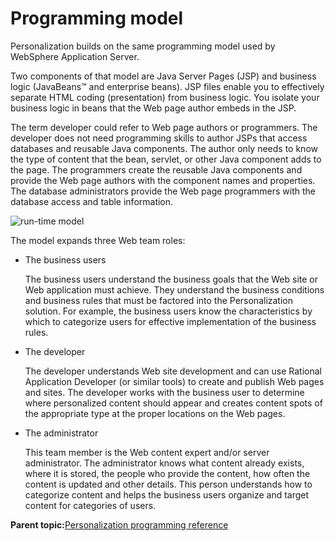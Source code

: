 # Programming model

Personalization builds on the same programming model used by WebSphere Application Server.

Two components of that model are Java Server Pages \(JSP\) and business logic \(JavaBeans™ and enterprise beans\). JSP files enable you to effectively separate HTML coding \(presentation\) from business logic. You isolate your business logic in beans that the Web page author embeds in the JSP.

The term developer could refer to Web page authors or programmers. The developer does not need programming skills to author JSPs that access databases and reusable Java components. The author only needs to know the type of content that the bean, servlet, or other Java component adds to the page. The programmers create the reusable Java components and provide the Web page authors with the component names and properties. The database administrators provide the Web page programmers with the database access and table information.

![run-time model](../images/runtime1.jpg)

The model expands three Web team roles:

-   The business users

    The business users understand the business goals that the Web site or Web application must achieve. They understand the business conditions and business rules that must be factored into the Personalization solution. For example, the business users know the characteristics by which to categorize users for effective implementation of the business rules.

-   The developer

    The developer understands Web site development and can use Rational Application Developer \(or similar tools\) to create and publish Web pages and sites. The developer works with the business user to determine where personalized content should appear and creates content spots of the appropriate type at the proper locations on the Web pages.

-   The administrator

    This team member is the Web content expert and/or server administrator. The administrator knows what content already exists, where it is stored, the people who provide the content, how often the content is updated and other details. This person understands how to categorize content and helps the business users organize and target content for categories of users.


**Parent topic:**[Personalization programming reference](../pzn/pzn_programming_reference.md)

